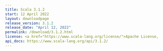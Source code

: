```yaml
---
title: Scala 3.1.2
start: 12 April 2022
layout: downloadpage
release_version: 3.1.2
release_date: "April 12, 2022"
permalink: /download/3.1.2.html
license: <a href="https://www.scala-lang.org/license/">Apache License, Version 2.0</a>
api_docs: https://www.scala-lang.org/api/3.1.2/
---
```

